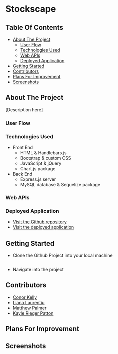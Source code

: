 # Stockscape

## Table Of Contents

- [About The Project](#about-the-project)
  - [User Flow](#user-flow)
  - [Technologies Used](#technologies-used)
  - [Web APIs](#web-apis)
  - [Deployed Application](#deployed-application)
- [Getting Started](#getting-started)
- [Contributors](#contributors)
- [Plans For Improvement](#plans-for-improvement)
- [Screenshots](#screenshots)

## About The Project

[Description here]

### User Flow

### Technologies Used

- Front End
  - HTML & Handlebars.js
  - Bootstrap & custom CSS
  - JavaScript & jQuery
  - Chart.js package
- Back End
  - Express.js server
  - MySQL database & Sequelize package

### Web APIs

### Deployed Application

- [Visit the Github repository](https://github.com/lianavaleria15/stockscape)
- [Visit the deployed application]()

## Getting Started

- Clone the Github Project into your local machine

```

```

- Navigate into the project

## Contributors

- [Conor Kelly](https://github.com/conorjkelly96)
- [Liana Laurentiu](https://github.com/lianavaleria15)
- [Matthew Palmer](https://github.com/tigerbath)
- [Kayle Rieger Patton](httpls://github.com/kayleriegerpatton)

## Plans For Improvement

## Screenshots
